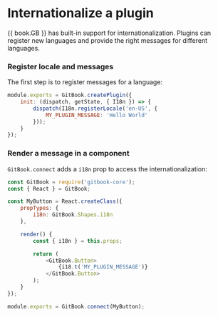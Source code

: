 # Internationalize a plugin

{{ book.GB }} has built-in support for internationalization. Plugins can register new languages and provide the right messages for different languages.

### Register locale and messages

The first step is to register messages for a language:

```js
module.exports = GitBook.createPlugin({
    init: (dispatch, getState, { I18n }) => {
        dispatch(I18n.registerLocale('en-US', {
            MY_PLUGIN_MESSAGE: 'Hello World'
        }));
    }
});
```

### Render a message in a component

`GitBook.connect` adds a `i18n` prop to access the internationalization:

```js
const GitBook = require('gitbook-core');
const { React } = GitBook;

const MyButton = React.createClass({
    propTypes: {
        i18n: GitBook.Shapes.i18n
    },

    render() {
        const { i18n } = this.props;

        return (
            <GitBook.Button>
                {i18.t('MY_PLUGIN_MESSAGE')}
            </GitBook.Button>
        );
    }
});

module.exports = GitBook.connect(MyButton);
```
